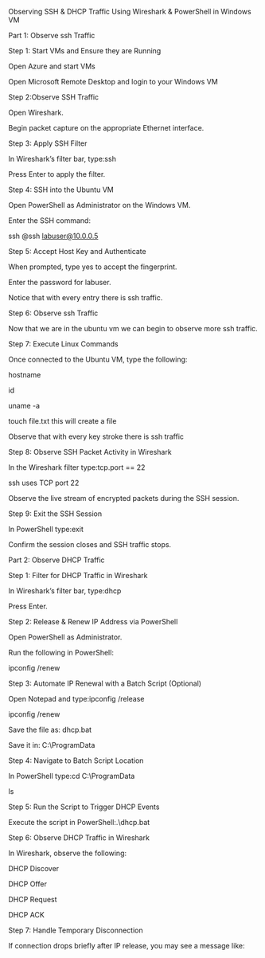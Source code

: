 Observing SSH & DHCP Traffic Using Wireshark & PowerShell in Windows VM

Part 1: Observe ssh Traffic

Step 1: Start VMs and Ensure they are Running

Open Azure and start VMs

Open Microsoft Remote Desktop and login to your Windows VM

Step 2:Observe SSH Traffic

Open Wireshark.

Begin packet capture on the appropriate Ethernet interface.

Step 3: Apply SSH Filter

In Wireshark’s filter bar, type:ssh

Press Enter to apply the filter.

Step 4: SSH into the Ubuntu VM

Open PowerShell as Administrator on the Windows VM.

Enter the SSH command:

ssh <username>@<Private IP Address>ssh labuser@10.0.0.5

Step 5: Accept Host Key and Authenticate

When prompted, type yes to accept the fingerprint.

Enter the password for labuser.

Notice that with every entry there is ssh traffic.

Step 6: Observe ssh Traffic

Now that we are in the ubuntu vm we can begin to observe more ssh traffic.

Step 7: Execute Linux Commands

Once connected to the Ubuntu VM, type the following:

hostname

id

uname -a

touch file.txt this will create a file

Observe that with every key stroke there is ssh traffic

Step 8: Observe SSH Packet Activity in Wireshark

In the Wireshark filter type:tcp.port == 22

ssh uses TCP port 22

Observe the live stream of encrypted packets during the SSH session.

Step 9: Exit the SSH Session

In PowerShell type:exit

Confirm the session closes and SSH traffic stops.

Part 2: Observe DHCP Traffic

Step 1: Filter for DHCP Traffic in Wireshark

In Wireshark’s filter bar, type:dhcp

Press Enter.

Step 2: Release & Renew IP Address via PowerShell

Open PowerShell as Administrator.

Run the following in PowerShell:

ipconfig /renew

Step 3: Automate IP Renewal with a Batch Script (Optional)

Open Notepad and type:ipconfig /release

ipconfig /renew

Save the file as: dhcp.bat

Save it in: C:\ProgramData

Step 4: Navigate to Batch Script Location

In PowerShell type:cd C:\ProgramData

ls

Step 5: Run the Script to Trigger DHCP Events

Execute the script in PowerShell:.\dhcp.bat

Step 6: Observe DHCP Traffic in Wireshark

In Wireshark, observe the following:

DHCP Discover

DHCP Offer

DHCP Request

DHCP ACK

Step 7: Handle Temporary Disconnection

If connection drops briefly after IP release, you may see a message like: